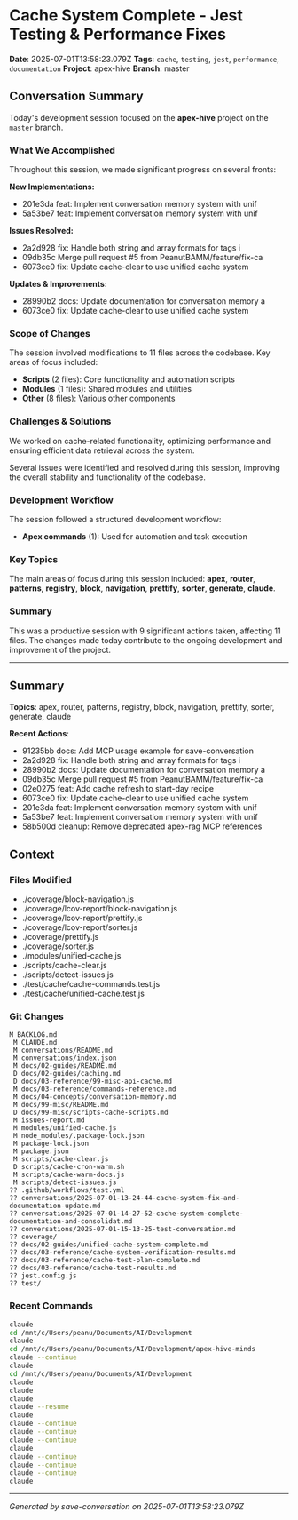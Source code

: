 # Cache System Complete - Jest Testing & Performance Fixes

**Date**: 2025-07-01T13:58:23.079Z
**Tags**: `cache`, `testing`, `jest`, `performance`, `documentation`
**Project**: apex-hive
**Branch**: master

## Conversation Summary

Today's development session focused on the **apex-hive** project on the `master` branch.

### What We Accomplished

Throughout this session, we made significant progress on several fronts:

**New Implementations:**
- 201e3da feat: Implement conversation memory system with unif
- 5a53be7 feat: Implement conversation memory system with unif

**Issues Resolved:**
- 2a2d928 fix: Handle both string and array formats for tags i
- 09db35c Merge pull request #5 from PeanutBAMM/feature/fix-ca
- 6073ce0 fix: Update cache-clear to use unified cache system

**Updates & Improvements:**
- 28990b2 docs: Update documentation for conversation memory a
- 6073ce0 fix: Update cache-clear to use unified cache system

### Scope of Changes

The session involved modifications to 11 files across the codebase. Key areas of focus included:

- **Scripts** (2 files): Core functionality and automation scripts
- **Modules** (1 files): Shared modules and utilities
- **Other** (8 files): Various other components

### Challenges & Solutions

We worked on cache-related functionality, optimizing performance and ensuring efficient data retrieval across the system.

Several issues were identified and resolved during this session, improving the overall stability and functionality of the codebase.

### Development Workflow

The session followed a structured development workflow:

- **Apex commands** (1): Used for automation and task execution

### Key Topics

The main areas of focus during this session included: **apex**, **router**, **patterns**, **registry**, **block**, **navigation**, **prettify**, **sorter**, **generate**, **claude**.

### Summary

This was a productive session with 9 significant actions taken, affecting 11 files. The changes made today contribute to the ongoing development and improvement of the project.

---

## Summary

**Topics**: apex, router, patterns, registry, block, navigation, prettify, sorter, generate, claude

**Recent Actions**:
- 91235bb docs: Add MCP usage example for save-conversation
- 2a2d928 fix: Handle both string and array formats for tags i
- 28990b2 docs: Update documentation for conversation memory a
- 09db35c Merge pull request #5 from PeanutBAMM/feature/fix-ca
- 02e0275 feat: Add cache refresh to start-day recipe
- 6073ce0 fix: Update cache-clear to use unified cache system
- 201e3da feat: Implement conversation memory system with unif
- 5a53be7 feat: Implement conversation memory system with unif
- 58b500d cleanup: Remove deprecated apex-rag MCP references

## Context

### Files Modified

- ./coverage/block-navigation.js
- ./coverage/lcov-report/block-navigation.js
- ./coverage/lcov-report/prettify.js
- ./coverage/lcov-report/sorter.js
- ./coverage/prettify.js
- ./coverage/sorter.js
- ./modules/unified-cache.js
- ./scripts/cache-clear.js
- ./scripts/detect-issues.js
- ./test/cache/cache-commands.test.js
- ./test/cache/unified-cache.test.js

### Git Changes

```
M BACKLOG.md
 M CLAUDE.md
 M conversations/README.md
 M conversations/index.json
 M docs/02-guides/README.md
 D docs/02-guides/caching.md
 D docs/03-reference/99-misc-api-cache.md
 M docs/03-reference/commands-reference.md
 M docs/04-concepts/conversation-memory.md
 M docs/99-misc/README.md
 D docs/99-misc/scripts-cache-scripts.md
 M issues-report.md
 M modules/unified-cache.js
 M node_modules/.package-lock.json
 M package-lock.json
 M package.json
 M scripts/cache-clear.js
 D scripts/cache-cron-warm.sh
 M scripts/cache-warm-docs.js
 M scripts/detect-issues.js
?? .github/workflows/test.yml
?? conversations/2025-07-01-13-24-44-cache-system-fix-and-documentation-update.md
?? conversations/2025-07-01-14-27-52-cache-system-complete-documentation-and-consolidat.md
?? conversations/2025-07-01-15-13-25-test-conversation.md
?? coverage/
?? docs/02-guides/unified-cache-system-complete.md
?? docs/03-reference/cache-system-verification-results.md
?? docs/03-reference/cache-test-plan-complete.md
?? docs/03-reference/cache-test-results.md
?? jest.config.js
?? test/
```

### Recent Commands

```bash
claude
cd /mnt/c/Users/peanu/Documents/AI/Development
claude
cd /mnt/c/Users/peanu/Documents/AI/Development/apex-hive-minds
claude --continue
claude
cd /mnt/c/Users/peanu/Documents/AI/Development
claude
claude
claude
claude --resume
claude
claude --continue
claude --continue
claude --continue
claude
claude --continue
claude --continue
claude --continue
claude
```

---

*Generated by save-conversation on 2025-07-01T13:58:23.079Z*
